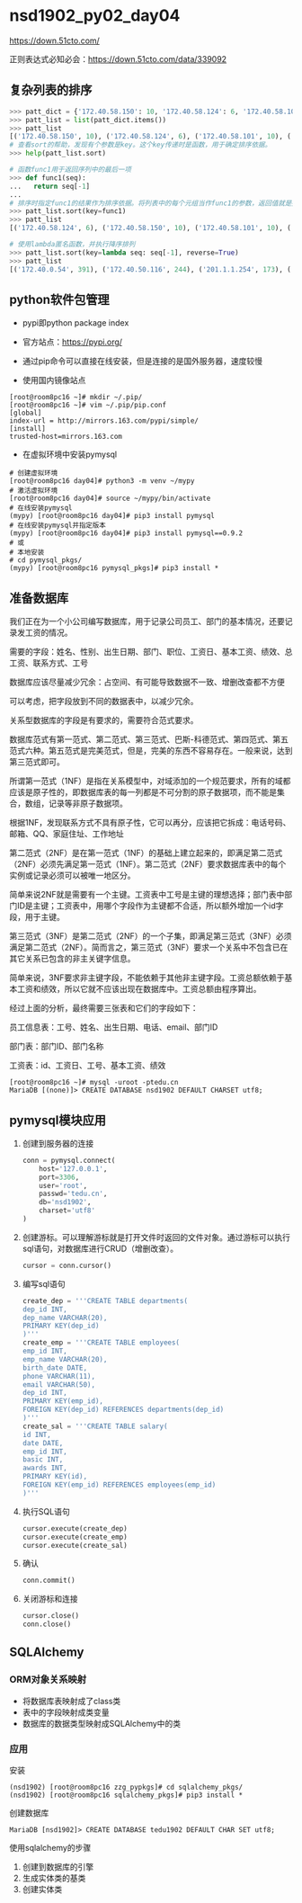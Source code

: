 # nsd1902_py02_day04

https://down.51cto.com/  

正则表达式必知必会：https://down.51cto.com/data/339092

## 复杂列表的排序

```python
>>> patt_dict = {'172.40.58.150': 10, '172.40.58.124': 6, '172.40.58.101': 10, '127.0.0.1': 121, '192.168.4.254': 103, '192.168.2.254': 110, '201.1.1.254': 173, '201.1.2.254': 119, '172.40.0.54': 391, '172.40.50.116': 244}
>>> patt_list = list(patt_dict.items())
>>> patt_list
[('172.40.58.150', 10), ('172.40.58.124', 6), ('172.40.58.101', 10), ('127.0.0.1', 121), ('192.168.4.254', 103), ('192.168.2.254', 110), ('201.1.1.254', 173), ('201.1.2.254', 119), ('172.40.0.54', 391), ('172.40.50.116', 244)]
# 查看sort的帮助，发现有个参数是key。这个key传递时是函数，用于确定排序依据。
>>> help(patt_list.sort)

# 函数func1用于返回序列中的最后一项
>>> def func1(seq):
...   return seq[-1]
... 
# 排序时指定func1的结果作为排序依据。将列表中的每个元组当作func1的参数，返回值就是排序依据
>>> patt_list.sort(key=func1)
>>> patt_list
[('172.40.58.124', 6), ('172.40.58.150', 10), ('172.40.58.101', 10), ('192.168.4.254', 103), ('192.168.2.254', 110), ('201.1.2.254', 119), ('127.0.0.1', 121), ('201.1.1.254', 173), ('172.40.50.116', 244), ('172.40.0.54', 391)]

# 使用lambda匿名函数，并执行降序排列
>>> patt_list.sort(key=lambda seq: seq[-1], reverse=True)
>>> patt_list
[('172.40.0.54', 391), ('172.40.50.116', 244), ('201.1.1.254', 173), ('127.0.0.1', 121), ('201.1.2.254', 119), ('192.168.2.254', 110), ('192.168.4.254', 103), ('172.40.58.150', 10), ('172.40.58.101', 10), ('172.40.58.124', 6)]
```

## python软件包管理

- pypi即python package index
- 官方站点：https://pypi.org/

- 通过pip命令可以直接在线安装，但是连接的是国外服务器，速度较慢
- 使用国内镜像站点

```shell
[root@room8pc16 ~]# mkdir ~/.pip/
[root@room8pc16 ~]# vim ~/.pip/pip.conf 
[global]
index-url = http://mirrors.163.com/pypi/simple/
[install]  
trusted-host=mirrors.163.com
```

- 在虚拟环境中安装pymysql

```shell
# 创建虚拟环境
[root@room8pc16 day04]# python3 -m venv ~/mypy
# 激活虚拟环境
[root@room8pc16 day04]# source ~/mypy/bin/activate
# 在线安装pymysql
(mypy) [root@room8pc16 day04]# pip3 install pymysql
# 在线安装pymysql并指定版本
(mypy) [root@room8pc16 day04]# pip3 install pymysql==0.9.2
# 或
# 本地安装
# cd pymysql_pkgs/
(mypy) [root@room8pc16 pymysql_pkgs]# pip3 install *
```

## 准备数据库

我们正在为一个小公司编写数据库，用于记录公司员工、部门的基本情况，还要记录发工资的情况。

需要的字段：姓名、性别、出生日期、部门、职位、工资日、基本工资、绩效、总工资、联系方式、工号

数据库应该尽量减少冗余：占空间、有可能导致数据不一致、增删改查都不方便

可以考虑，把字段放到不同的数据表中，以减少冗余。

关系型数据库的字段是有要求的，需要符合范式要求。

数据库范式有第一范式、第二范式、第三范式、巴斯-科德范式、第四范式、第五范式六种。第五范式是完美范式，但是，完美的东西不容易存在。一般来说，达到第三范式即可。

所谓第一范式（1NF）是指在关系模型中，对域添加的一个规范要求，所有的域都应该是原子性的，即数据库表的每一列都是不可分割的原子数据项，而不能是集合，数组，记录等非原子数据项。

根据1NF，发现联系方式不具有原子性，它可以再分，应该把它拆成：电话号码、邮箱、QQ、家庭住址、工作地址

第二范式（2NF）是在第一范式（1NF）的基础上建立起来的，即满足第二范式（2NF）必须先满足第一范式（1NF）。第二范式（2NF）要求数据库表中的每个实例或记录必须可以被唯一地区分。

简单来说2NF就是需要有一个主键。工资表中工号是主键的理想选择；部门表中部门ID是主键；工资表中，用哪个字段作为主键都不合适，所以额外增加一个id字段，用于主键。

第三范式（3NF）是第二范式（2NF）的一个子集，即满足第三范式（3NF）必须满足第二范式（2NF）。简而言之，第三范式（3NF）要求一个关系中不包含已在其它关系已包含的非主关键字信息。

简单来说，3NF要求非主键字段，不能依赖于其他非主键字段。工资总额依赖于基本工资和绩效，所以它就不应该出现在数据库中。工资总额由程序算出。

经过上面的分析，最终需要三张表和它们的字段如下：

员工信息表：工号、姓名、出生日期、电话、email、部门ID

部门表：部门ID、部门名称

工资表：id、工资日、工号、基本工资、绩效

```shell
[root@room8pc16 ~]# mysql -uroot -ptedu.cn
MariaDB [(none)]> CREATE DATABASE nsd1902 DEFAULT CHARSET utf8;
```

## pymysql模块应用

1. 创建到服务器的连接

   ```python
   conn = pymysql.connect(
       host='127.0.0.1',
       port=3306,
       user='root',
       passwd='tedu.cn',
       db='nsd1902',
       charset='utf8'
   )
   ```

2. 创建游标。可以理解游标就是打开文件时返回的文件对象。通过游标可以执行sql语句，对数据库进行CRUD（增删改查）。

   ```python
   cursor = conn.cursor()
   ```

3. 编写sql语句

   ```python
   create_dep = '''CREATE TABLE departments(
   dep_id INT,
   dep_name VARCHAR(20),
   PRIMARY KEY(dep_id)
   )'''
   create_emp = '''CREATE TABLE employees(
   emp_id INT,
   emp_name VARCHAR(20),
   birth_date DATE,
   phone VARCHAR(11),
   email VARCHAR(50),
   dep_id INT,
   PRIMARY KEY(emp_id),
   FOREIGN KEY(dep_id) REFERENCES departments(dep_id)
   )'''
   create_sal = '''CREATE TABLE salary(
   id INT,
   date DATE,
   emp_id INT,
   basic INT,
   awards INT,
   PRIMARY KEY(id),
   FOREIGN KEY(emp_id) REFERENCES employees(emp_id)
   )'''
   ```

4. 执行SQL语句

   ```python
   cursor.execute(create_dep)
   cursor.execute(create_emp)
   cursor.execute(create_sal)
   ```

5. 确认

   ```python
   conn.commit()
   ```

6. 关闭游标和连接

   ```python
   cursor.close()
   conn.close()
   ```

## SQLAlchemy

### ORM对象关系映射

- 将数据库表映射成了class类
- 表中的字段映射成类变量
- 数据库的数据类型映射成SQLAlchemy中的类

### 应用

安装

```shell
(nsd1902) [root@room8pc16 zzg_pypkgs]# cd sqlalchemy_pkgs/
(nsd1902) [root@room8pc16 sqlalchemy_pkgs]# pip3 install *
```

创建数据库

```shell
MariaDB [nsd1902]> CREATE DATABASE tedu1902 DEFAULT CHAR SET utf8;
```

使用sqlalchemy的步骤

1. 创建到数据库的引擎
2. 生成实体类的基类
3. 创建实体类







